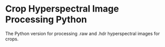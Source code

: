 # Crop Hyperspectral Image Processing Python 
 The Python version for processing .raw and .hdr hyperspectral images for crops. 
